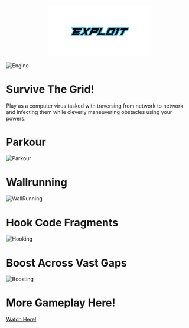 <p align="center">
  <img src="https://github.com/Nizar1999/Expl01t/blob/main/screenshots/Banner.png" width = 55%; height=55% />
</p>

![Engine](https://img.shields.io/badge/-MADE%20WITH%20UE4-black?style=for-the-badge&logo=unreal-engine&logoColor=31B3E0)

# Survive The Grid!

Play as a computer virus tasked with traversing from network to network and infecting them while cleverly maneuvering obstacles using your powers.

# Parkour
![Parkour](./screenshots/Parkour.gif)

# Wallrunning
![WallRunning](./screenshots/WallRunning.gif)

# Hook Code Fragments
![Hooking](./screenshots/Hook.gif)

# Boost Across Vast Gaps
![Boosting](./screenshots/Boost.gif)

# More Gameplay Here!
<a href="https://www.youtube.com/embed/aVxXWEto6n8">Watch Here!</a>
